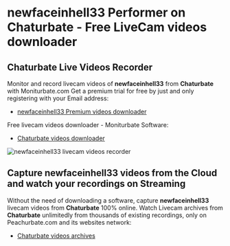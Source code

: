 # newfaceinhell33 Performer on Chaturbate - Free LiveCam videos downloader

## Chaturbate Live Videos Recorder

Monitor and record livecam videos of **newfaceinhell33** from **Chaturbate** with Moniturbate.com
Get a premium trial for free by just and only registering with your Email address:
* [newfaceinhell33 Premium videos downloader](https://moniturbate.com/request-demo-licence-key.html)

Free livecam videos downloader - Moniturbate Software:
* [Chaturbate videos downloader](https://moniturbate.com/moniturbate-download-software.html)

![newfaceinhell33 livecam videos recorder](https://peachurnet.com/templates/moniturbate-software.png)


## Capture newfaceinhell33 videos from the Cloud and watch your recordings on Streaming

Without the need of downloading a software, capture **newfaceinhell33** livecam videos from **Chaturbate** 100% online.
Watch Livecam archives from **Chaturbate** unlimitedly from thousands of existing recordings, only on Peachurbate.com and its websites network:
* [Chaturbate videos archives](https://peachurnet.com/)